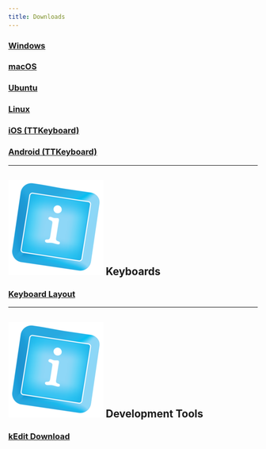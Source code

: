 ```yaml
---
title: Downloads
---
```


<!-- Platform Downloads (2x3 grid) -->
<div class="card-grid download-cards">
  <a class="card" href="{% link downloads/windows.markdown %}">
    <i class="card-icon fab fa-windows"></i>
    <h3 class="card-title">Windows</h3>
  </a>
  
  <a class="card" href="{% link downloads/macos.markdown %}">
    <i class="card-icon fab fa-apple"></i>
    <h3 class="card-title">macOS</h3>
  </a>
  
  <a class="card" href="{% link downloads/ubuntu.markdown %}">
    <i class="card-icon fab fa-ubuntu"></i>
    <h3 class="card-title">Ubuntu</h3>
  </a>
  
  <a class="card" href="{% link downloads/linux.markdown %}">
    <i class="card-icon fab fa-linux"></i>
    <h3 class="card-title">Linux</h3>
  </a>
  
  <a class="card" href="https://apps.apple.com/us/app/ttkeyboard/id919884616">
    <i class="card-icon fab fa-app-store-ios"></i>
    <h3 class="card-title">iOS (TTKeyboard)</h3>
  </a>
  
  <a class="card" href="https://play.google.com/store/apps/details?id=com.myopenware.ttkeyboard.latin&hl=en">
    <i class="card-icon fab fa-android"></i>
    <h3 class="card-title">Android (TTKeyboard)</h3>
  </a>
</div>

---

## ![keymagic-icon](./assets/icons/keymagic.png) Keyboards

<div class="card-grid tools-cards">
  <a href="{% link keyboards.markdown %}" class="card">
    <i class="card-icon fas fa-keyboard"></i>
    <h3 class="card-title">Keyboard Layout</h3>
  </a>
</div>

---

## ![keymagic-icon](./assets/icons/keymagic.png) Development Tools

<div class="card-grid tools-cards">
  <a href="https://github.com/thantthet/keymagic/releases/tag/windows-editor-2.1.0.0" class="card">
    <i class="card-icon fas fa-edit"></i>
    <h3 class="card-title">kEdit Download</h3>
  </a>
</div>